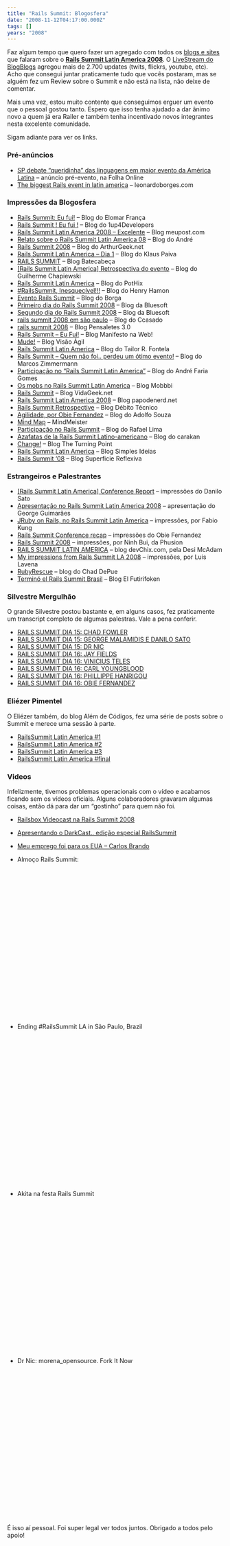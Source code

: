 ```yaml
---
title: "Rails Summit: Blogosfera"
date: "2008-11-12T04:17:00.000Z"
tags: []
years: "2008"
---
```


<p></p>
<p>Faz algum tempo que quero fazer um agregado com todos os <a href="http://rubyurl.com/Ctmf">blogs e sites</a> que falaram sobre o <a href="http://www.akitaonrails.com/2008/10/20/rails-summit-sucesso-comunidade"><strong>Rails Summit Latin America 2008</strong></a>. O <a href="http://blogblogs.com.br/livestream/name/railssummit">LiveStream do BlogBlogs</a> agregou mais de 2.700 updates (twits, flickrs, youtube, etc). Acho que consegui juntar praticamente tudo que vocês postaram, mas se alguém fez um Review sobre o Summit e não está na lista, não deixe de comentar.</p>
<p>Mais uma vez, estou muito contente que conseguimos erguer um evento que o pessoal gostou tanto. Espero que isso tenha ajudado a dar ânimo novo a quem já era Railer e também tenha incentivado novos integrantes nesta excelente comunidade.</p>
<p>Sigam adiante para ver os links.</p>
<p></p>
<p></p>
<h3>Pré-anúncios</h3>
<ul>
  <li><a href="https://www1.folha.uol.com.br/folha/informatica/ult124u445087.shtml">SP debate “queridinha” das linguagens em maior evento da América Latina</a> – anúncio pré-evento, na Folha Online</li>
  <li><a href="https://www.leonardoborges.com/writings/2008/08/04/the-biggest-rails-event-in-latin-america/">The biggest Rails event in latin america</a> – leonardoborges.com</li>
</ul>
<h3>Impressões da Blogosfera</h3>
<ul>
  <li><a href="https://maisweb.org/blogdoelomar/2008/10/rails-summit-eu-fui/">Rails Summit: Eu fui!</a> – Blog do Elomar França</li>
  <li><a href="https://1up4dev.org/2008/10/rails-summit-eu-fui/">Rails Summit ! Eu fui !</a> – Blog do 1up4Developers</li>
  <li><a href="https://www.meupost.com/2008/10/17/rails-summit-latin-america-2008-excelente/">Rails Summit Latin America 2008 – Excelente</a> – Blog meupost.com</li>
  <li><a href="https://andrem.wordpress.com/2008/10/18/relato-sobre-o-rails-summit-latin-america-08/">Relato sobre o Rails Summit Latin America 08</a> – Blog do André</li>
  <li><a href="https://www.arthurgeek.net/rails-summit-2008/">Rails Summit 2008</a> – Blog do ArthurGeek.net</li>
  <li><a href="https://blog.klaus.pro.br/2008/ler/rails-summit-latin-america-dia-1/index.html">Rails Summit Latin America – Dia 1</a> – Blog do Klaus Paiva</li>
  <li><a href="https://batecabeca.com.br/rails-summit/"><span class="caps">RAILS</span> <span class="caps">SUMMIT</span></a> – Blog Batecabeça</li>
  <li><a href="https://gc.blog.br/2008/10/19/rails-summit-latin-america-retrospectiva-do-evento/">[Rails Summit Latin America] Retrospectiva do evento</a> – Blog do Guilherme Chapiewski</li>
  <li><a href="https://pothix.com/blog/rails/rails-summit-latin-america">Rails Summit Latin America</a> – Blog do PotHix</li>
  <li><a href="https://run2rails.blogspot.com/2008/10/railssummit-inesquecvel.html">#RailsSummit, Inesquecível!!!</a> – Blog do Henry Hamon</li>
  <li><a href="https://ricardoborghetti.blogspot.com/2008/10/blog-post.html">Evento Rails Summit</a> – Blog do Borga</li>
  <li><a href="https://bluesoft.wordpress.com/2008/10/16/primeiro-dia-do-rails-summit-2008/">Primeiro dia do Rails Summit 2008</a> – Blog da Bluesoft</li>
  <li><a href="https://bluesoft.wordpress.com/2008/10/18/segundo-dia-do-rails-summit-2008/">Segundo dia do Rails Summit 2008</a> – Blog da Bluesoft</li>
  <li><a href="https://ccasado.wordpress.com/2008/10/17/rails-summit-2008-em-sao-paulo/">rails summit 2008 em são paulo</a> – Blog do Ccasado</li>
  <li><a href="https://www.spiceee.com/pensaletes/2008/10/16/rails-summit-2008">rails summit 2008</a> – Blog Pensaletes 3.0</li>
  <li><a href="https://manifestonaweb.wordpress.com/2008/10/20/rails-summit-eu-fui/">Rails Summit – Eu Fui!</a> – Blog Manifesto na Web!</li>
  <li><a href="https://visaoagil.wordpress.com/2008/10/20/mude/">Mude!</a> – Blog Visão Ágil</li>
  <li><a href="https://www.tailorfontela.com.br/2008/10/21/rails-summit-latin-america/">Rails Summit Latin America</a> – Blog do Tailor R. Fontela</li>
  <li><a href="https://mgzmaster.wordpress.com/2008/10/21/primeiro-rails-summit-latin-america/">Rails Summit – Quem não foi.. perdeu um ótimo evento!</a> – Blog do Marcos Zimmermann</li>
  <li><a href="https://andrefaria.com/2008/10/20/participacao-no-rails-summit-latin-america/">Participação no “Rails Summit Latin America”</a> – Blog do André Faria Gomes</li>
  <li><a href="https://dev.mobbbi.com/2008/10/23/os-mobs-no-rails-summit-latin-america/">Os mobs no Rails Summit Latin America</a> – Blog Mobbbi</li>
  <li><a href="https://vidageek.net/2008/10/20/rails-summit/">Rails Summit</a> – Blog VidaGeek.net</li>
  <li><a href="https://www.papodenerd.net/rails-summit-latin-america-2008/">Rails Summit Latin America 2008</a> – Blog papodenerd.net</li>
  <li><a href="https://blog.aspercom.com.br/2008/10/20/rails-summit-retrospective/">Rails Summit Retrospective</a> – Blog Débito Técnico</li>
  <li><a href="https://www.adolfosousa.com.br/blog/2008/10/21/agilidade-por-obie-fernandez/">Agilidade, por Obie Fernandez</a> – Blog do Adolfo Souza</li>
  <li><a href="https://www.mindmeister.com/maps/show_public/11089261">Mind Map</a> – MindMeister</li>
  <li><a href="https://rafael.adm.br/p/participacao-no-rails-summit/">Participação no Rails Summit</a> – Blog do Rafael Lima</li>
  <li><a href="https://www.carakan.com/2008/10/23/azafatas-la-rails-summit-latina/">Azafatas de la Rails Summit Latino-americano</a> – Blog do carakan</li>
  <li><a href="https://blog.franktrindade.com/2008/10/21/change/">Change!</a> – Blog The Turning Point</li>
  <li><a href="https://simplesideias.com.br/rails-summit-latin-america/">Rails Summit Latin America</a> – Blog Simples Ideias</li>
  <li><a href="https://logbr.reflectivesurface.com/2008/10/17/rails-summit-08/">Rails Summit ‘08</a> – Blog Superficie Reflexiva</li>
</ul>
<h3>Estrangeiros e Palestrantes</h3>
<ul>
  <li><a href="https://www.dtsato.com/blog/2008/11/04/rails-summit-latin-america-conference-report/">[Rails Summit Latin America] Conference Report</a> – impressões do Danilo Sato</li>
  <li><a href="https://blog.georgeguimaraes.com/2008/10/apresentacao-no-rails-summit-latin-america-2008/">Apresentação no Rails Summit Latin America 2008</a> – apresentação do George Guimarães</li>
  <li><a href="https://blog.caelum.com.br/2008/10/21/jruby-on-rails-no-rails-summit-latin-america/">JRuby on Rails, no Rails Summit Latin America</a> – impressões, por Fabio Kung</li>
  <li><a href="https://blog.obiefernandez.com/content/2008/10/latin-american-rails-summit.html">Rails Summit Conference recap</a> – impressões do Obie Fernandez</li>
  <li><a href="https://ninh.nl/blog/2008/10/18/rails-summit-2008/">Rails Summit 2008</a> – impressões, por Ninh Bui, da Phusion</li>
  <li><a href="https://www.devchix.com/2008/10/16/rails-summit-latin-america/"><span class="caps">RAILS</span> <span class="caps">SUMMIT</span> <span class="caps">LATIN</span> <span class="caps">AMERICA</span></a> – blog devChix.com, pela Desi McAdam</li>
  <li><a href="https://blog.mmediasys.com/2008/10/18/my-impressions-from-rails-summit-la-2008/">My impressions from Rails Summit LA 2008</a> – impressões, por Luis Lavena</li>
  <li><a href="https://rubyrescue.com/">RubyRescue</a> – blog do Chad DePue</li>
  <li><a href="https://www.gazer.com.ar/2008/10/19/termino-el-rails-summit-brasil/">Terminó el Rails Summit Brasil</a> – Blog El Futirifoken</li>
</ul>
<h3>Silvestre Mergulhão</h3>
<p>O grande Silvestre postou bastante e, em alguns casos, fez praticamente um transcript completo de algumas palestras. Vale a pena conferir.</p>
<ul>
  <li><a href="https://mergulhao.info/2008/10/15/rails-summit-dia-15-chad-fowler"><span class="caps">RAILS</span> <span class="caps">SUMMIT</span> <span class="caps">DIA</span> 15: <span class="caps">CHAD</span> <span class="caps">FOWLER</span></a></li>
  <li><a href="https://mergulhao.info/2008/10/15/rails-summit-dia-15-george-malamidis-e-danilo-sato"><span class="caps">RAILS</span> <span class="caps">SUMMIT</span> <span class="caps">DIA</span> 15: <span class="caps">GEORGE</span> <span class="caps">MALAMIDIS</span> E <span class="caps">DANILO</span> <span class="caps">SATO</span></a></li>
  <li><a href="https://mergulhao.info/2008/10/15/rails-summit-dia-15-dr-nic"><span class="caps">RAILS</span> <span class="caps">SUMMIT</span> <span class="caps">DIA</span> 15: DR <span class="caps">NIC</span></a></li>
  <li><a href="https://mergulhao.info/2008/10/16/rails-summit-dia-16-jay-fields"><span class="caps">RAILS</span> <span class="caps">SUMMIT</span> <span class="caps">DIA</span> 16: <span class="caps">JAY</span> <span class="caps">FIELDS</span></a></li>
  <li><a href="https://mergulhao.info/2008/10/16/rails-summit-dia-16-vinicius-teles"><span class="caps">RAILS</span> <span class="caps">SUMMIT</span> <span class="caps">DIA</span> 16: <span class="caps">VINICIUS</span> <span class="caps">TELES</span></a></li>
  <li><a href="https://mergulhao.info/2008/10/16/rails-summit-dia-16-carl-youngblood"><span class="caps">RAILS</span> <span class="caps">SUMMIT</span> <span class="caps">DIA</span> 16: <span class="caps">CARL</span> <span class="caps">YOUNGBLOOD</span></a></li>
  <li><a href="https://mergulhao.info/2008/10/16/rails-summit-dia-16-phillippe-hanrigou"><span class="caps">RAILS</span> <span class="caps">SUMMIT</span> <span class="caps">DIA</span> 16: <span class="caps">PHILLIPPE</span> <span class="caps">HANRIGOU</span></a></li>
  <li><a href="https://mergulhao.info/2008/10/16/rails-summit-dia-16-obie-fernandez"><span class="caps">RAILS</span> <span class="caps">SUMMIT</span> <span class="caps">DIA</span> 16: <span class="caps">OBIE</span> <span class="caps">FERNANDEZ</span></a></li>
</ul>
<h3>Eliézer Pimentel</h3>
<p>O Eliézer também, do blog Além de Códigos, fez uma série de posts sobre o Summit e merece uma sessão à parte.</p>
<ul>
  <li><a href="https://alemdecodigos.blogspot.com/2008/10/railssummit-latin-america-1.html">RailsSummit Latin America #1</a></li>
  <li><a href="https://alemdecodigos.blogspot.com/2008/10/railssummit-latin-america-2.html">RailsSummit Latin America #2</a></li>
  <li><a href="https://alemdecodigos.blogspot.com/2008/10/railssummit-latin-america-3.html">RailsSummit Latin America #3</a></li>
  <li><a href="https://alemdecodigos.blogspot.com/2008/10/railssummit-latin-america-final.html">RailsSummit Latin America #final</a></li>
</ul>
<h3>Videos</h3>
<p>Infelizmente, tivemos problemas operacionais com o vídeo e acabamos ficando sem os vídeos oficiais. Alguns colaboradores gravaram algumas coisas, então dá para dar um “gostinho” para quem não foi.</p>
<ul>
  <li><a href="https://railsbox.org/2008/10/23/railsbox-videocast-na-rails-summit-2008">Railsbox Videocast na Rails Summit 2008</a></li>
</ul>
<ul>
  <li><a href="https://mgzmaster.wordpress.com/2008/10/29/dark-cast-rails-summit/">Apresentando o DarkCast.. edição especial RailsSummit</a></li>
</ul>
<ul>
  <li><a href="https://www.viddler.com/explore/juarezpaf/videos/4/">Meu emprego foi para os <span class="caps">EUA</span> – Carlos Brando</a></li>
</ul>
<ul>
  <li>Almoço Rails Summit:</li>
</ul>
<p><object width="425" height="344">
    <param name="movie" value="https://www.youtube.com/v/F_ll8iMErfk&amp;hl=en&amp;fs=1">
    <param name="allowFullScreen" value="true">
    <param name="allowscriptaccess" value="always"><embed src="https://www.youtube.com/v/F_ll8iMErfk&amp;hl=en&amp;fs=1" type="application/x-shockwave-flash" allowscriptaccess="always" allowfullscreen="true" width="425" height="344">
  </object></p>
<ul>
  <li>Ending #RailsSummit LA in São Paulo, Brazil</li>
</ul>
<p><object width="425" height="344">
    <param name="movie" value="https://www.youtube.com/v/yazXAO_deAk&amp;hl=en&amp;fs=1">
    <param name="allowFullScreen" value="true">
    <param name="allowscriptaccess" value="always"><embed src="https://www.youtube.com/v/yazXAO_deAk&amp;hl=en&amp;fs=1" type="application/x-shockwave-flash" allowscriptaccess="always" allowfullscreen="true" width="425" height="344">
  </object></p>
<ul>
  <li>Akita na festa Rails Summit</li>
</ul>
<p><object width="425" height="344">
    <param name="movie" value="https://www.youtube.com/v/Lo5g8KxDcYM&amp;hl=en&amp;fs=1">
    <param name="allowFullScreen" value="true">
    <param name="allowscriptaccess" value="always"><embed src="https://www.youtube.com/v/Lo5g8KxDcYM&amp;hl=en&amp;fs=1" type="application/x-shockwave-flash" allowscriptaccess="always" allowfullscreen="true" width="425" height="344">
  </object></p>
<ul>
  <li>Dr Nic: morena_opensource. Fork It Now</li>
</ul>
<p><object width="425" height="344">
    <param name="movie" value="https://www.youtube.com/v/6j24jV5SGZU&amp;hl=en&amp;fs=1">
    <param name="allowFullScreen" value="true">
    <param name="allowscriptaccess" value="always"><embed src="https://www.youtube.com/v/6j24jV5SGZU&amp;hl=en&amp;fs=1" type="application/x-shockwave-flash" allowscriptaccess="always" allowfullscreen="true" width="425" height="344">
  </object></p>
<p>É isso aí pessoal. Foi super legal ver todos juntos. Obrigado a todos pelo apoio!</p>
<p></p>